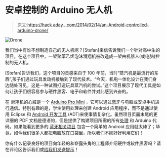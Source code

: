 # 安卓控制的 Arduino 无人机

> 原文:[https://hack aday . com/2014/02/14/an-Android-controlled-arduino-drone/](https://hackaday.com/2014/02/14/an-android-controlled-arduino-drone/)

![Drone](../Images/38fcaed0f60519039685576b9ba3db5e.png)

我们当中有谁不想制造自己的无人机呢？[Stefan]来信告诉我们一个针对高中生的项目，在这个项目中，一架聚苯乙烯泡沫滑翔机被改造成一架由机器人(或电脑)控制的无人机。

[Stefan]告诉我们，这个项目的灵感来自于 100 年前，当时“蒸汽机是最流行的东西”,孩子们通过玩具发动机接触到了现代技术。“今天，机电一体化设计在我们身边随处可见，这是一种试图打造玩具蒸汽机的尝试。”这个项目展示了现代工具是如何让孩子们很容易参与硬件黑客、电子和软件并对此感到兴奋的。

在 滑翔机的心脏是一个 [Arduino Pro Mini](http://arduino.cc/en/Main/ArduinoBoardProMini) ，它可以通过蓝牙与电脑或安卓手机进行通信。特别有趣的是，学生使用处理来创建 Android 应用程序，而不是通过使用 Eclipse 和 [Android 开发工具](http://developer.android.com/sdk/index.html) (ADT)来使事情复杂化。虽然项目页面末尾的更详细的 PDF 文档是德语的，但是提供了构建项目所需的所有[处理](http://processing.org/) 和 Arduino 代码。如果能看到更多的 [蓝牙相关项目](http://hackaday.com/2013/11/17/diy-bluetooth-home-automation/) 包含一个简单的 Android 应用就太棒了；毕竟，如今我们很多人都把电脑放在口袋里，所以我们不妨好好利用它们！

你有什么记录良好的项目向年轻的和崭露头角的工程师介绍硬件或软件黑客吗？请在评论区告诉我们或[给我们发送提示](http://hackaday.com/contact-hack-a-day/)！
